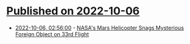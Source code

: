 # [Published on 2022-10-06](index.md)

* [2022-10-06, 02:56:00](https://soylentnews.org/article.pl?sid=22/10/05/1357218&from=rss) - [NASA's Mars Helicopter Snags Mysterious Foreign Object on 33rd Flight](https://soylentnews.org/article.pl?sid=22/10/05/1357218&from=rss)
